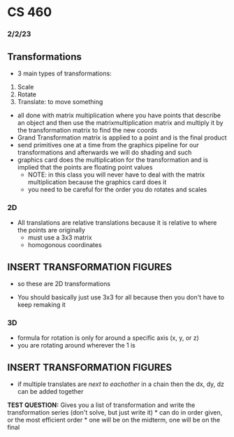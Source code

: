 # CS 460
### 2/2/23
## Transformations
* 3 main types of transformations:
1. Scale
2. Rotate
3. Translate: to move something
* all done with matrix multiplication where you have points that describe an object and then use the matrixmultiplication matrix and multiply it by the transformation matrix to find the new coords
* Grand Transformation matrix is applied to a point and is the final product
* send primitives one at a time from the graphics pipeline for our transformations and afterwards we will do shading and such
* graphics card does the multiplication for the transformation and is implied that the points are floating point values
    * NOTE: in this class you will never have to deal with the matrix multiplication because the graphics card does it
    * you need to be careful for the order you do rotates and scales
### 2D
* All translations are relative translations because it is relative to where the points are originally
    * must use a 3x3 matrix
    * homogonous coordinates
## INSERT TRANSFORMATION FIGURES
* so these are 2D transformations

* You should basically just use 3x3 for all because then you don't have to keep remaking it
### 3D
* formula for rotation is only for around a specific axis (x, y, or z)
* you are rotating around wherever the 1 is
## INSERT TRANSFORMATION FIGURES
* if multiple translates are *next to eachother* in a chain then the dx, dy, dz can be added together

**TEST QUESTION:** Gives you a list of transformation and write the transformation series (don't solve, but just write it)
    * can do in order given, or the most efficient order
    * one will be on the midterm, one will be on the final
